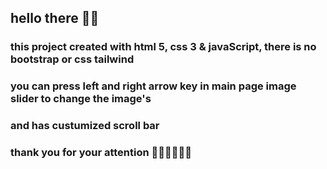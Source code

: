 ## hello there 👋🏻
### this project created with html 5, css 3 & javaScript, there is no bootstrap or css tailwind
### you can press left and right arrow key in main page image slider to change the image's
### and has custumized scroll bar
### thank you for your attention 🙏🏻🙏🏻🙏🏻
